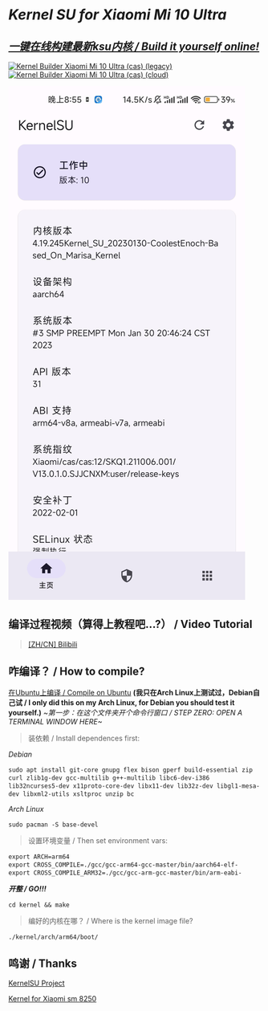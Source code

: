 # *Kernel SU for Xiaomi Mi 10 Ultra*

## *[一键在线构建最新ksu内核 / Build it yourself online!](https://github.com/CoolestEnoch/kernelsu-xiaomi-cas-online)*
[![Kernel Builder Xiaomi Mi 10 Ultra (cas) (legacy)](https://github.com/CoolestEnoch/kernelsu-xiaomi-cas-online/actions/workflows/legacy.yml/badge.svg)](https://github.com/CoolestEnoch/kernelsu-xiaomi-cas-online/actions/workflows/legacy.yml)
[![Kernel Builder Xiaomi Mi 10 Ultra (cas) (cloud)](https://github.com/CoolestEnoch/kernelsu-xiaomi-cas-online/actions/workflows/cloud.yml/badge.svg)](https://github.com/CoolestEnoch/kernelsu-xiaomi-cas-online/actions/workflows/cloud.yml)

[![ksuManagerScreenshot](/res/ksuManagerScreenShot.jpg)](https://github.com/CoolestEnoch/kernel-su-xiaomi-cas)

## 编译过程视频（算得上教程吧...?） / Video Tutorial
> [[ZH/CN] Bilibili](https://www.bilibili.com/video/BV1u24y167KE)

## 咋编译？ / How to compile?
[在Ubuntu上编译 / Compile on Ubuntu](https://github.com/CoolestEnoch/kernel-su-xiaomi-cas/issues/1)
**(我只在Arch Linux上测试过，Debian自己试 / I only did this on my Arch Linux, for Debian you should test it yourself.)**
*~第一步：在这个文件夹开个命令行窗口 / STEP ZERO: OPEN A TERMINAL WINDOW HERE~*
> 装依赖 / Install dependences first:


*Debian*
```shell
sudo apt install git-core gnupg flex bison gperf build-essential zip curl zlib1g-dev gcc-multilib g++-multilib libc6-dev-i386 lib32ncurses5-dev x11proto-core-dev libx11-dev lib32z-dev libgl1-mesa-dev libxml2-utils xsltproc unzip bc
```
*Arch Linux*
```shell
sudo pacman -S base-devel
```
> 设置环境变量 / Then set environment vars:
```shell
export ARCH=arm64
export CROSS_COMPILE=./gcc/gcc-arm64-gcc-master/bin/aarch64-elf-
export CROSS_COMPILE_ARM32=./gcc/gcc-arm-gcc-master/bin/arm-eabi-
```
***开整 / GO!!!***
```shell
cd kernel && make
```

> 编好的内核在哪？ / Where is the kernel image file?
```
./kernel/arch/arm64/boot/
```

## 鸣谢 / Thanks 
[KernelSU Project](https://github.com/tiann/KernelSU)

[Kernel for Xiaomi sm 8250](https://github.com/Laulan56/kernel_xiaomi_sm8250)

